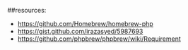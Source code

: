 ##resources:
+ https://github.com/Homebrew/homebrew-php
+ https://gist.github.com/irazasyed/5987693
+ https://github.com/phpbrew/phpbrew/wiki/Requirement
